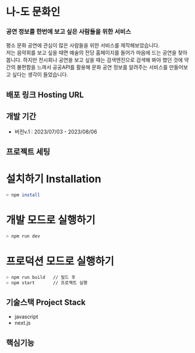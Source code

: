 # 나-도 문화인
### 공연 정보를 한번에 보고 싶은 사람들을 위한 서비스
평소 문화 공연에 관심이 많은 사람들을 위한 서비스를 제작해보았습니다. <br>
저는 음악회를 보고 싶을 때면 예술의 전당 홈페이지를 들어가 마음에 드는 공연을 찾아봅니다. 하지만 전시회나 공연을 보고 싶을 때는 검색엔진으로 검색해 봐야 했던 것에 약간의 불편함을 느껴서 공공API를 활용해 문화 공연 정보를 알려주는 서비스를 만들어보고 싶다는 생각이 들었습니다.<br> 


## 배포 링크 Hosting URL


## 개발 기간
- 버전v.1 : 2023/07/03 - 2023/08/06 


## 프로젝트 세팅 
# 설치하기 Installation
```bash
> npm install
```
# 개발 모드로 실행하기
```bash
> npm run dev
```
# 프로덕션 모드로 실행하기
```bash
> npm run build   // 빌드 후 
> npm start       // 프로젝트 실행
```

## 기술스택 Project Stack
- javascript
- next.js

## 핵심기능


